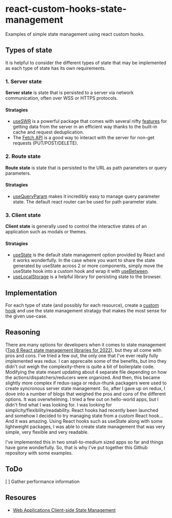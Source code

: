# react-custom-hooks-state-management
Examples of simple state management using react custom hooks.

## Types of state

It is helpful to consider the different types of state that may be implemented as each type of state has its own requirements.

### 1. Server state

**Server state** is state that is persisted to a server via network communication, often over WSS or HTTPS protocols.

#### Stratagies

- [useSWR](https://swr.vercel.app/) is a powerful package that comes with several nifty [features](https://swr.vercel.app/#features) for getting data from the server in an efficient way thanks to the built-in cache and request deduplication.
- The [Fetch API](https://developer.mozilla.org/en-US/docs/Web/API/Fetch_API) is a good way to interact with the server for non-get requests (PUT/POST/DELETE).

### 2. Route state

**Route state** is state that is persisted to the URL as path parameters or query parameters.

#### Stratagies

- [useQueryParam](https://www.npmjs.com/package/use-query-param) makes it incredibly easy to manage query parameter state. The default react router can be used for path parameter state.

### 3. Client state

**Client state** is generally used to control the interactive states of an application such as modals or themes.

#### Stratagies

- [useState](https://reactjs.org/docs/hooks-state.html) is the default state management option provided by React and it works wonderfully. In the case where you want to share the state generated by useState across 2 or more components, simply move the useState hook into a custom hook and wrap it with [useBetween](https://www.npmjs.com/package/use-between).
- [useLocalStorage](https://www.npmjs.com/package/use-local-storage) is a helpful library for persisting state to the browser.

## Implementation

For each type of state (and possibly for each resource), create a [custom hook](https://reactjs.org/docs/hooks-custom.html) and use the state management stratagy that makes the most sense for the given use-case. 

## Reasoning

There are many options for developers when it comes to state management ([Top 6 React state management libraries for 2022](https://blog.openreplay.com/top-6-react-state-management-libraries-for-2022)), but they all come with pros and cons. I've tried a few out, the only one that I've ever really fully implemented was redux. I can apprecaite some of the benefits, but imo they didn't out weigh the complexity–there is quite a bit of boilerplate code. Modifying the state meant updating about 4 separate file depending on how the actions/dispatchers/reducers were organized. And then, this became slightly more complex if redux-saga or redux-thunk packagers were used to create syncronous server state management. So, after I gave up on redux, I dove into a number of blogs that weighed the pros and cons of the different options. It was overwhelming. I tried a few out on hello-world apps, but I didn't find what I was looking for. I was looking for simplicity/flexibility/readability. React hooks had recently been launched and somehow I decided to try managing state from a custom React hook... And it was amazing. Using React hooks such as useState along with some lightweight packages, I was able to create state management that was very simple, very flexible and very readable. 

I've implemented this in two small-to-medium sized apps so far and things have gone wonderfully. So, that is why I've put together this Github repository with some examples.

## ToDo

[ ] Gather performance information

## Resoures

- [Web Applications Client-side State Management](https://medium.com/@saransh.ahlawat94/web-applications-client-side-state-management-97e1a27006ee)
